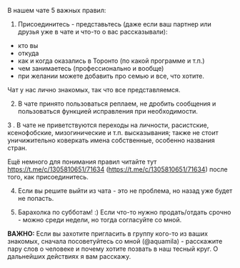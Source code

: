 В нашем чате 5 важных правил:

1. Присоединитесь - представьтесь (даже если ваш партнер или друзья уже в чате и что-то о вас рассказывали):
  - кто вы
  - откуда
  - как и когда оказались в Торонто (по какой программе и т.п.)
  - чем занимаетесь (профессионально и вообще)
  - при желании можете добавить про семью и все, что хотите. 

  Чат у нас лично знакомых, так что все представляемся.

2. В чате принято пользоваться реплаем, не дробить сообщения и пользоваться функцией исправления при необходимости. 

3 . В чате не приветствуются переходы на личности, расистские, ксенофобские, мизогинические и т.п. высказывания; также не стоит уничижительно коверкать имена собственные, особенно названия стран.

  Ещё немного для понимания правил читайте тут https://t.me/c/1305810651/71634 (https://t.me/c/1305810651/71634) после того, как присоединитесь.  

4. Если вы решите выйти из чата - это не проблема, но назад уже будет не попасть.

5. Барахолка по субботам! :) Если что-то нужно продать/отдать срочно - можно среди недели, но тогда согласуйте со мной.

__ВАЖНО:__ Если вы захотите пригласить в группу кого-то из ваших знакомых, сначала посоветуйтесь со мной (@aquamila) - расскажите пару слов о человеке и почему хотите позвать в наш тесный круг. О дальнейших действиях я вам расскажу.
